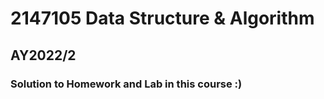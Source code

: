 # 2147105 Data Structure & Algorithm

## AY2022/2

### Solution to Homework and Lab in this course :)
